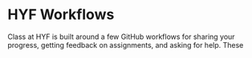 # HYF Workflows

Class at HYF is built around a few GitHub workflows for sharing your progress,
getting feedback on assignments, and asking for help. These
